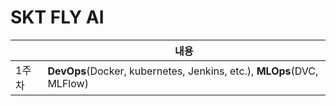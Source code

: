 # SKT FLY AI

| |내용|
|----|------|
|1주차|**DevOps**(Docker, kubernetes, Jenkins, etc.), **MLOps**(DVC, MLFlow)

